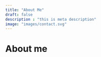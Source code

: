 ```yaml
---
title: "About Me"
draft: false
description : "this is meta description"
image: "images/contact.svg"
---
```


# About me
